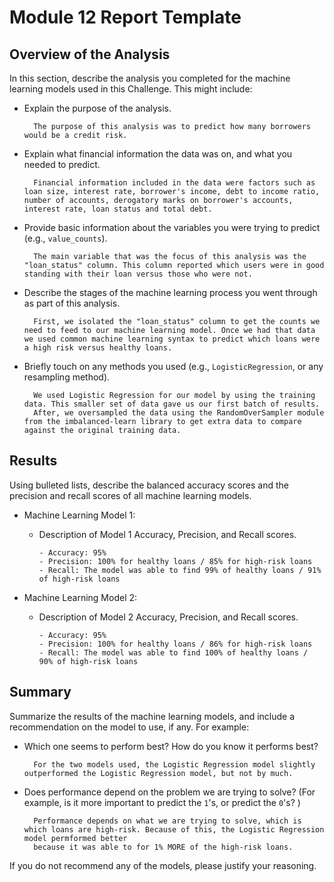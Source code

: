 # Module 12 Report Template

## Overview of the Analysis

In this section, describe the analysis you completed for the machine learning models used in this Challenge. This might include:

* Explain the purpose of the analysis.
        
        The purpose of this analysis was to predict how many borrowers would be a credit risk. 

* Explain what financial information the data was on, and what you needed to predict.

        Financial information included in the data were factors such as loan size, interest rate, borrower's income, debt to income ratio, number of accounts, derogatory marks on borrower's accounts, interest rate, loan status and total debt.

* Provide basic information about the variables you were trying to predict (e.g., `value_counts`).

        The main variable that was the focus of this analysis was the "loan_status" column. This column reported which users were in good standing with their loan versus those who were not.

* Describe the stages of the machine learning process you went through as part of this analysis.

        First, we isolated the "loan_status" column to get the counts we need to feed to our machine learning model. Once we had that data we used common machine learning syntax to predict which loans were a high risk versus healthy loans.

* Briefly touch on any methods you used (e.g., `LogisticRegression`, or any resampling method).

        We used Logistic Regression for our model by using the training data. This smaller set of data gave us our first batch of results.   
        After, we oversampled the data using the RandomOverSampler module from the imbalanced-learn library to get extra data to compare against the original training data.


## Results

Using bulleted lists, describe the balanced accuracy scores and the precision and recall scores of all machine learning models.

* Machine Learning Model 1:
  * Description of Model 1 Accuracy, Precision, and Recall scores.

        - Accuracy: 95%
        - Precision: 100% for healthy loans / 85% for high-risk loans
        - Recall: The model was able to find 99% of healthy loans / 91% of high-risk loans

* Machine Learning Model 2:
  * Description of Model 2 Accuracy, Precision, and Recall scores.

        - Accuracy: 95%
        - Precision: 100% for healthy loans / 86% for high-risk loans
        - Recall: The model was able to find 100% of healthy loans / 90% of high-risk loans

## Summary

Summarize the results of the machine learning models, and include a recommendation on the model to use, if any. For example:
* Which one seems to perform best? How do you know it performs best?

        For the two models used, the Logistic Regression model slightly outperformed the Logistic Regression model, but not by much.

* Does performance depend on the problem we are trying to solve? (For example, is it more important to predict the `1`'s, or predict the `0`'s? )

        Performance depends on what we are trying to solve, which is which loans are high-risk. Because of this, the Logistic Regression model permformed better   
        because it was able to for 1% MORE of the high-risk loans.

If you do not recommend any of the models, please justify your reasoning.
